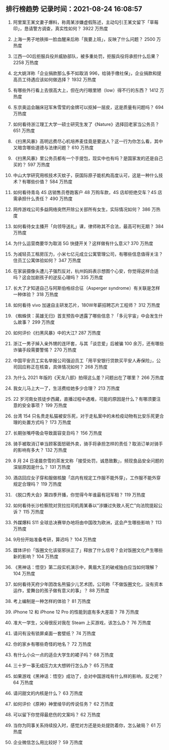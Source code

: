 
## 排行榜趋势 记录时间：2021-08-24 16:08:57
  
  1. 阿里案王某文妻子爆料，称周某涉嫌虚假陈述，主动勾引王某文留下「草莓印」，恳请警方调查，真实性如何？ 3922 万热度
    
  2. 上海一男子地铁摔一脸血醒来后称「我要上班」，反映了什么问题？ 2500 万热度
    
  3. 江西一00后拒服兵役并威胁部队，被多重处罚，拒服兵役将承担什么后果？ 2258 万热度
    
  4. 北大姚洋称「企业捐款那么多不如取消 996，给骑手缴社保」，企业捐款和提高员工待遇应该如何做选择？ 1932 万热度
    
  5. 有哪些外行看上去很高大上，但在内行眼里陋（low）得不行的东西？ 1412 万热度
    
  6. 东京奥运会蹦床冠军朱雪莹的金牌可以抠掉一层皮，这是质量有问题吗？ 694 万热度
    
  7. 如何看待浙江理工大学一硕士研究生发了《Nature》选择回老家当公务员？ 651 万热度
    
  8. 《扫黑风暴》高明远费尽心机培养麦佳竟是要送人？这一行为你怎么看，其中又暗含哪些道德与法律问题？ 610 万热度
    
  9. 《扫黑风暴》里公务员都有一个手提包，现实中也有吗？是国家发的还是自己买的？ 597 万热度
    
  10. 中山大学研究用核技术灭蚊子，获国际原子能机构高度认可，这是一种什么技术？有哪些价值？ 584 万热度
    
  11. 如何看待青岛 4S 店销售员卷跑客户 48 万购车款，4S 店却拒绝交车？4S 店需承担什么责任？ 490 万热度
    
  12. 网传游戏公司多益网络突然开除公关部所有女生，实际情况如何？ 386 万热度
    
  13. 如何看待女主播开「向领导送礼」课，律师称其不合法，最高可判无期？ 384 万热度
    
  14. 为什么运营商要华为取消 5G 快捷开关？这样做有什么意义? 370 万热度
    
  15. 为减轻员工租房压力，小米七亿元成立公寓管理公司，有哪些信息值得关注？住员工公寓体验如何？ 347 万热度
    
  16. 在家装摄像头遭儿子强烈反对，杭州妈妈表示想图个心安，你觉得这样合适吗？这会加剧孩子的逆反心理吗？ 335 万热度
    
  17. 长大了才知道自己与阿斯伯格综合征（Asperger syndrome）有关联是怎样一种体验？ 318 万热度
    
  18. 如何看待 vivo 加速自主研发芯片，180W年薪招聘芯片工程师？ 312 万热度
    
  19. 《蜘蛛侠：英雄无归》首支预告中透露了哪些信息？「多元宇宙」中会发生什么故事？ 299 万热度
    
  20. 如何评价《扫黑风暴》中的大江? 287 万热度
    
  21. 浙江一男子掉入亲外甥的连环套，与其「谈恋爱」后被骗 100 余万，还有哪些诈骗手段需要警惕？ 270 万热度
    
  22. 中国平安员工实名举报公司强迫员工「用平安银行贷款买平安人寿保险」，公司回应称正在核查，具体情况如何？ 268 万热度
    
  23. 为什么 2021 年版的《天龙八部》拍得这么差？问题出在了哪里？ 266 万热度
    
  24. 我女儿马上大一了，生活费给她多少合理？ 213 万热度
    
  25. 22 岁河南女孩徒步西藏，直播过程中遇难，可能的原因是什么？有哪须要注意的安全事项？ 199 万热度
    
  26. 台湾 154 只名贵走私猫被安乐死，对于走私案中的未检疫动物有比安乐死更合理的处置方式吗？ 173 万热度
    
  27. 长期张嘴呼吸会导致面容变丑吗？ 156 万热度
    
  28. 骑手被取消订单当顾客面怒砸外卖，骑手将承担怎样的责任？取消订单对骑手的影响有多大？ 132 万热度
    
  29. 8 月 24 日凌晨奈雪的茶发文称「接受处罚，诚恳致歉」，频现食品安全问题的深层原因是什么？ 131 万热度
    
  30. 酒店回应女子穿和服做核酸「店内有规定工作服不能外穿」，工作服不能外穿规定合理吗？ 119 万热度
    
  31. 《脱口秀大会》第四季开播，你觉得今年谁最有冠军相？ 119 万热度
    
  32. 如何看待长沙检察院对货拉拉司机周某春以“涉嫌过失致人死亡”向法院提起公诉？ 115 万热度
    
  33. 外媒爆料 S11 全球总决赛举办地将由中国改为欧洲，这会产生哪些影响？ 113 万热度
    
  34. 9月份开始准备考研，算迟吗？ 104 万热度
    
  35. 媒体评价「饭圈文化该驱邪扶正了」释放了什么信号？会对饭圈文化产生哪些新的影响？ 104 万热度
    
  36. 《黑神话：悟空》第二段实机演示中，黄眉大王的破戒独白应当如何理解？ 104 万热度
    
  37. 如何看待天府少年团改名熊猫少儿艺术团，公司称「不做饭圈文化，没有资本运作，爱舞台的孩子做有意义的事」？ 88 万热度
    
  38. 考上编制是一种怎样的体验？ 81 万热度
    
  39. iPhone 12 和 iPhone 12 Pro 的性能到底有多大差距？ 78 万热度
    
  40. 准大一学生，父母很反对我在 Steam 上买游戏，该怎么办？ 76 万热度
    
  41. 请问有没有锁屏桌面一套壁纸？ 74 万热度
    
  42. 你的家乡有哪些奇怪的地名？ 72 万热度
    
  43. 有什么小众一点的适合大学生的裙子吗？ 68 万热度
    
  44. 三十岁一事无成压力太大想转行怎么办？ 65 万热度
    
  45. 如果游戏《黑神话：悟空》成功了，会对中国游戏有什么样的影响，反之呢？ 64 万热度
    
  46. 请问甜文的内核是什么？ 63 万热度
    
  47. 如何评价《原神》神里绫华的传说任务？ 62 万热度
    
  48. 可以留下你觉得最悲伤的文案吗？ 62 万热度
    
  49. 当你为同事关系持续投入时，感觉对方还是处处提防着你，怎么破局？ 61 万热度
    
  50. 企业微信怎么用比较好？ 59 万热度
    